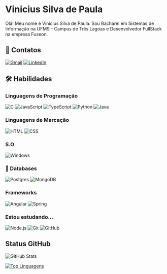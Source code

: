 # Vinicius Silva de Paula

Olá! Meu nome é Vinicius Silva de Paula. Sou Bacharel em Sistemas de Informação na UFMS - Campus de Três Lagoas e Desenvolvedor FullStack na empresa Fuseon.

## 🔗 Contatos
[![Gmail](https://img.shields.io/badge/gmail-EA4335?style=for-the-badge&logo=gmail&logoColor=white)](mailto:923654vini@gmail.com)
[![LinkedIn](https://img.shields.io/badge/linkedin-0A66C2?style=for-the-badge&logo=linkedin&logoColor=white)](https://www.linkedin.com/in/vinicius-silva-de-paula-45081a1a3/)

## 🛠 Habilidades

### Linguagens de Programação
![C](https://img.shields.io/badge/C-00599C?style=for-the-badge&logo=c&logoColor=white)
![JavaScript](https://img.shields.io/badge/JavaScript-%23323330?style=for-the-badge&logo=javascript&logoColor=%23F7DF1E)
![TypeScript](https://img.shields.io/badge/TypeScript-%23007ACC?style=for-the-badge&logo=typescript&logoColor=white)
![Python](https://img.shields.io/badge/Python-3670A0?style=for-the-badge&logo=python&logoColor=ffdd54)
![Java](https://img.shields.io/badge/Java-007396?style=for-the-badge&logo=java&logoColor=white)
### Linguagens de Marcação
![HTML](https://img.shields.io/badge/HTML5-E34F26?style=for-the-badge&logo=html5&logoColor=white)
![CSS](https://img.shields.io/badge/CSS3-1572B6?style=for-the-badge&logo=css3&logoColor=white)

### S.O
![Windows](https://img.shields.io/badge/Windows-0078D6?style=for-the-badge&logo=windows&logoColor=white)

### 💾 Databases
![Postgres](https://img.shields.io/badge/postgres-%23316192.svg?style=for-the-badge&logo=postgresql&logoColor=white)
![MongoDB](https://img.shields.io/badge/MongoDB-%234ea94b.svg?style=for-the-badge&logo=mongodb&logoColor=white)

### Frameworks
![Angular](https://img.shields.io/badge/Angular-EA4335?style=for-the-badge&logo=angular&logoColor=white)
![Spring](https://img.shields.io/badge/Spring-6DB33F?style=for-the-badge&logo=spring&logoColor=white)

### Estou estudando...
![Node.js](https://img.shields.io/badge/Node.js-6DA55F?style=for-the-badge&logo=node.js&logoColor=white)
![Git](https://img.shields.io/badge/Git-%23F05033?style=for-the-badge&logo=git&logoColor=white)
![GitHub](https://img.shields.io/badge/GitHub-%23121011?style=for-the-badge&logo=github&logoColor=white)

## Status GitHub
![GitHub Stats](https://github-readme-stats.vercel.app/api?username=vinisdp&theme=highcontrast&show_icons=true)

[![Top Linguagens](https://github-readme-stats.vercel.app/api/top-langs/?username=vinisdp&layout=compact&theme=highcontrast)](https://github.com/anuraghazra/github-readme-stats)

